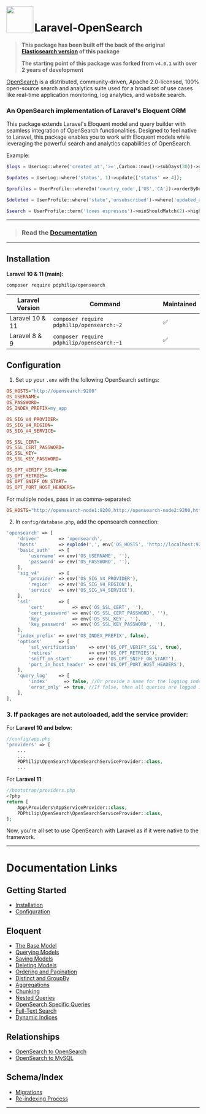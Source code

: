<img align="left" width="70" height="70" src="https://cdn.snipform.io/pdphilip/opensearch/laravel_opensearch.png">

# Laravel-OpenSearch

> **This package has been built off the back of the original [Elasticsearch version](https://github.com/pdphilip/laravel-elasticsearch) of this package**
>
> **The starting point of this package was forked from `v4.0.1` with over 2 years of development**

[OpenSearch](https://opensearch.net/) is a distributed, community-driven, Apache 2.0-licensed, 100% open-source search and analytics suite used for a broad set of use cases like real-time application monitoring, log analytics, and website search.

### An OpenSearch implementation of Laravel's Eloquent ORM

This package extends Laravel's Eloquent model and query builder with seamless integration of OpenSearch functionalities. Designed to feel native to Laravel, this package enables you to work with Eloquent models while leveraging the
powerful search and analytics capabilities of OpenSearch.

Example:

```php
$logs = UserLog::where('created_at','>=',Carbon::now()->subDays(30))->get();
```

```php
$updates = UserLog::where('status', 1)->update(['status' => 4]);
```

```php
$profiles = UserProfile::whereIn('country_code',['US','CA'])->orderByDesc('last_login')->take(10)->get();
```

```php
$deleted = UserProfile::where('state','unsubscribed')->where('updated_at','<=',Carbon::now()->subDays(90)->delete();
```

```php
$search = UserProfile::term('loves espressos')->minShouldMatch(2)->highlight()->search();
```

---

> ### Read the [Documentation](https://opensearch.pdphilip.com/)

---

## Installation

**Laravel 10 & 11 (main):**

```bash
composer require pdphilip/opensearch
```

| Laravel Version | Command                                    | Maintained |
| --------------- | ------------------------------------------ | ---------- |
| Laravel 10 & 11 | `composer require pdphilip/opensearch:~2 ` | ✅         |
| Laravel 8 & 9   | `composer require pdphilip/opensearch:~1`  | ✅         |

## Configuration

1. Set up your `.env` with the following OpenSearch settings:

```ini
OS_HOSTS="http://opensearch:9200"
OS_USERNAME=
OS_PASSWORD=
OS_INDEX_PREFIX=my_app

OS_SIG_V4_PROVIDER=
OS_SIG_V4_REGION=
OS_SIG_V4_SERVICE=

OS_SSL_CERT=
OS_SSL_CERT_PASSWORD=
OS_SSL_KEY=
OS_SSL_KEY_PASSWORD=

OS_OPT_VERIFY_SSL=true
OS_OPT_RETRIES=
OS_OPT_SNIFF_ON_START=
OS_OPT_PORT_HOST_HEADERS=
```

For multiple nodes, pass in as comma-separated:

```ini
OS_HOSTS="http://opensearch-node1:9200,http://opensearch-node2:9200,http://opensearch-node3:9200"
```

2. In `config/database.php`, add the opensearch connection:

```php
'opensearch' => [
    'driver'       => 'opensearch',
    'hosts'        => explode(',', env('OS_HOSTS', 'http://localhost:9200')),
    'basic_auth'   => [
        'username' => env('OS_USERNAME', ''),
        'password' => env('OS_PASSWORD', ''),
    ],
    'sig_v4'       => [
        'provider' => env('OS_SIG_V4_PROVIDER'),
        'region'   => env('OS_SIG_V4_REGION'),
        'service'  => env('OS_SIG_V4_SERVICE'),
    ],
    'ssl'          => [
        'cert'          => env('OS_SSL_CERT', ''),
        'cert_password' => env('OS_SSL_CERT_PASSWORD', ''),
        'key'           => env('OS_SSL_KEY', ''),
        'key_password'  => env('OS_SSL_KEY_PASSWORD', ''),
    ],
    'index_prefix' => env('OS_INDEX_PREFIX', false),
    'options'      => [
        'ssl_verification'    => env('OS_OPT_VERIFY_SSL', true),
        'retires'             => env('OS_OPT_RETRIES'),
        'sniff_on_start'      => env('OS_OPT_SNIFF_ON_START'),
        'port_in_host_header' => env('OS_OPT_PORT_HOST_HEADERS'),
    ],
    'query_log'    => [
        'index'      => false, //Or provide a name for the logging index ex: 'laravel_query_logs'
        'error_only' => true, //If false, then all queries are logged if the query_log index is set
    ],
],
```

### 3. If packages are not autoloaded, add the service provider:

For **Laravel 10 and below**:

```php
//config/app.php
'providers' => [
    ...
    ...
    PDPhilip\OpenSearch\OpenSearchServiceProvider::class,
    ...

```

For **Laravel 11**:

```php
//bootstrap/providers.php
<?php
return [
    App\Providers\AppServiceProvider::class,
    PDPhilip\OpenSearch\OpenSearchServiceProvider::class,
];
```

Now, you're all set to use OpenSearch with Laravel as if it were native to the framework.

---

# Documentation Links

## Getting Started

-   [Installation](https://opensearch.pdphilip.com/#installation)
-   [Configuration](https://opensearch.pdphilip.com/#configuration)

## Eloquent

-   [The Base Model](https://opensearch.pdphilip.com/the-base-model)
-   [Querying Models](https://opensearch.pdphilip.com/querying-models)
-   [Saving Models](https://opensearch.pdphilip.com/saving-models)
-   [Deleting Models](https://opensearch.pdphilip.com/deleting-models)
-   [Ordering and Pagination](https://opensearch.pdphilip.com/ordering-and-pagination)
-   [Distinct and GroupBy](https://opensearch.pdphilip.com/distinct)
-   [Aggregations](https://opensearch.pdphilip.com/aggregation)
-   [Chunking](https://opensearch.pdphilip.com/chunking)
-   [Nested Queries](https://opensearch.pdphilip.com/nested-queries)
-   [OpenSearch Specific Queries](https://opensearch.pdphilip.com/os-specific)
-   [Full-Text Search](https://opensearch.pdphilip.com/full-text-search)
-   [Dynamic Indices](https://opensearch.pdphilip.com/dynamic-indices)

## Relationships

-   [OpenSearch to OpenSearch](https://opensearch.pdphilip.com/os-os)
-   [OpenSearch to MySQL](https://opensearch.pdphilip.com/os-mysql)

## Schema/Index

-   [Migrations](https://opensearch.pdphilip.com/migrations)
-   [Re-indexing Process](https://opensearch.pdphilip.com/re-indexing)

---
